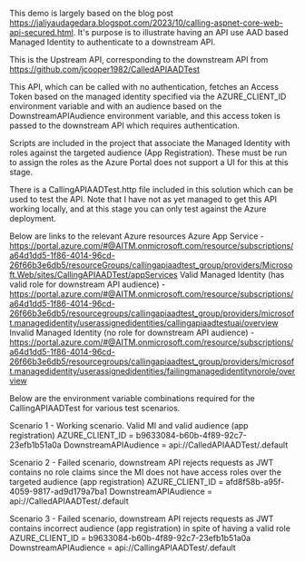 This demo is largely based on the blog post https://jaliyaudagedara.blogspot.com/2023/10/calling-aspnet-core-web-api-secured.html.  It's purpose is to illustrate having an API use AAD based Managed Identity to authenticate to a downstream API.

This is the Upstream API, corresponding to the downstream API from https://github.com/jcooper1982/CalledAPIAADTest

This API, which can be called with no authentication, fetches an Access Token based on the managed identity specified via the AZURE_CLIENT_ID environment variable and with an audience based on the DownstreamAPIAudience environment variable, and this access token is passed to the downstream API which requires authentication.

Scripts are included in the project that associate the Managed Identity with roles against the targeted audience (App Registration).  These must be run to assign the roles as the Azure Portal does not support a UI for this at this stage.

There is a CallingAPIAADTest.http file included in this solution which can be used to test the API.  Note that I have not as yet managed to get this API working locally, and at this stage you can only test against the Azure deployment.

Below are links to the relevant Azure resources
Azure App Service - https://portal.azure.com/#@AITM.onmicrosoft.com/resource/subscriptions/a64d1dd5-1f86-4014-96cd-26f66b3e6db5/resourceGroups/callingapiaadtest_group/providers/Microsoft.Web/sites/CallingAPIAADTest/appServices
Valid Managed Identity (has valid role for downstream API audience) - https://portal.azure.com/#@AITM.onmicrosoft.com/resource/subscriptions/a64d1dd5-1f86-4014-96cd-26f66b3e6db5/resourcegroups/callingapiaadtest_group/providers/microsoft.managedidentity/userassignedidentities/callingapiaadtestuai/overview
Invalid Managed Identity (no role for downstream API audience) - https://portal.azure.com/#@AITM.onmicrosoft.com/resource/subscriptions/a64d1dd5-1f86-4014-96cd-26f66b3e6db5/resourcegroups/callingapiaadtest_group/providers/microsoft.managedidentity/userassignedidentities/failingmanagedidentitynorole/overview

Below are the environment variable combinations required for the CallingAPIAADTest for various test scenarios.

Scenario 1 - Working scenario.  Valid MI and valid audience (app registration)
AZURE_CLIENT_ID = b9633084-b60b-4f89-92c7-23efb1b51a0a
DownstreamAPIAudience = api://CalledAPIAADTest/.default

Scenario 2 - Failed scenario, downstream API rejects requests as JWT contains no role claims since the MI does not have access roles over the targeted audience (app registration)
AZURE_CLIENT_ID = afd8f58b-a95f-4059-9817-ad9d179a7ba1
DownstreamAPIAudience = api://CalledAPIAADTest/.default

Scenario 3 - Failed scenario, downstream API rejects requests as JWT contains incorrect audience (app registration) in spite of having a valid role
AZURE_CLIENT_ID = b9633084-b60b-4f89-92c7-23efb1b51a0a
DownstreamAPIAudience = api://CallingAPIAADTest/.default
